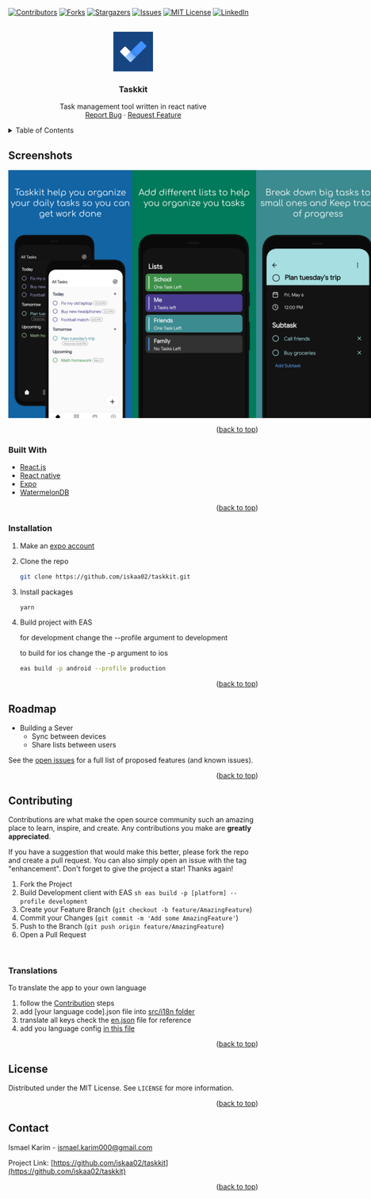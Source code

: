 <div id="top"></div>

<!--
*** Thanks for checking out the Best-README-Template. If you have a suggestion
*** that would make this better, please fork the repo and create a pull request
*** or simply open an issue with the tag "enhancement".
*** Don't forget to give the project a star!
*** Thanks again! Now go create something AMAZING! :D
-->

<!-- PROJECT SHIELDS -->
<!--
*** I'm using markdown "reference style" links for readability.
*** Reference links are enclosed in brackets [ ] instead of parentheses ( ).
*** See the bottom of this document for the declaration of the reference variables
*** for contributors-url, forks-url, etc. This is an optional, concise syntax you may use.
*** https://www.markdownguide.org/basic-syntax/#reference-style-links
-->

[![Contributors][contributors-shield]][contributors-url]
[![Forks][forks-shield]][forks-url]
[![Stargazers][stars-shield]][stars-url]
[![Issues][issues-shield]][issues-url]
[![MIT License][license-shield]][license-url]
[![LinkedIn][linkedin-shield]][linkedin-url]

<!-- PROJECT LOGO -->
<br />
<div align="center">
  <a href="https://github.com/iskaa02/taskkit">
    <img src="./src/assets/icon.png" alt="Logo" width="80" height="80">
  </a>

<h3 align="center">Taskkit</h3>

  <p align="center">
    Task management tool written in react native
    <br />
    <a href="https://github.com/iskaa02/taskkit/issues">Report Bug</a>
    ·
    <a href="https://github.com/iskaa02/taskkit/issues">Request Feature</a>
  </p>
</div>

<!-- TABLE OF CONTENTS -->
<details>
  <summary>Table of Contents</summary>
  <ol>
    <li><a href="#screenshots">Screenshots</a></li>
    <li><a href="#built-with">Built With</a></li>
    <li><a href="#installation">Installation</a></li>
    <li><a href="#roadmap">Roadmap</a></li>
    <li><a href="#contributing">Contributing</a></li>
    <li><a href="#license">License</a></li>
    <li><a href="#contact">Contact</a></li>
  </ol>
</details>

<!-- ABOUT THE PROJECT -->

## Screenshots

<div style="display:flex;height:500px;justify-content:space-between">
<img  src="./screenshots/Screenshot1.png"  />
<img src="./screenshots/Screenshot2.png"  />
<img src="./screenshots/Screenshot3.png"  />
<img src="./screenshots/Screenshot4.png"  />
</div>

<p align="right">(<a href="#top">back to top</a>)</p>

### Built With

- [React.js](https://reactjs.org/)
- [React native](https://reactnative.dev/)
- [Expo](https://expo.dev/)
- [WatermelonDB](https://github.com/Nozbe/WatermelonDB)

<p align="right">(<a href="#top">back to top</a>)</p>

<!-- GETTING STARTED -->

### Installation

1. Make an [expo account](https://expo.dev/)
2. Clone the repo
   ```sh
   git clone https://github.com/iskaa02/taskkit.git
   ```
3. Install packages

   ```sh
   yarn
   ```

4. Build project with EAS

   for development change the --profile argument to development

   to build for ios change the -p argument to ios

   ```sh
   eas build -p android --profile production
   ```

   <p align="right">(<a href="#top">back to top</a>)</p>

<!-- ROADMAP -->

## Roadmap

- Building a Sever
  - Sync between devices
  - Share lists between users

See the [open issues](https://github.com/iskaa02/taskkit/issues) for a full list of proposed features (and known issues).

<p align="right">(<a href="#top">back to top</a>)</p>

<!-- CONTRIBUTING -->

## Contributing

Contributions are what make the open source community such an amazing place to learn, inspire, and create. Any contributions you make are **greatly appreciated**.

If you have a suggestion that would make this better, please fork the repo and create a pull request. You can also simply open an issue with the tag "enhancement".
Don't forget to give the project a star! Thanks again!

1. Fork the Project
2. Build Development client with EAS `sh eas build -p [platform] --profile development`
3. Create your Feature Branch (`git checkout -b feature/AmazingFeature`)
4. Commit your Changes (`git commit -m 'Add some AmazingFeature'`)
5. Push to the Branch (`git push origin feature/AmazingFeature`)
6. Open a Pull Request

<br/>

### Translations

To translate the app to your own language

1. follow the [Contribution](#contributing) steps
2. add [your language code].json file into [src/i18n folder](https://github.com/iskaa02/Taskkit/tree/main/src/i18n)
3. translate all keys check the [en.json](https://github.com/iskaa02/Taskkit/blob/main/src/i18n/en.json) file for reference
4. add you language config [in this file](https://github.com/iskaa02/Taskkit/blob/main/src/i18n/langs.ts#L8)

<p align="right">(<a href="#top">back to top</a>)</p>

<!-- LICENSE -->

## License

Distributed under the MIT License. See `LICENSE` for more information.

<p align="right">(<a href="#top">back to top</a>)</p>

<!-- CONTACT -->

## Contact

Ismael Karim - ismael.karim000@gmail.com

Project Link: [https://github.com/iskaa02/taskkit](https://github.com/iskaa02/taskkit)

<p align="right">(<a href="#top">back to top</a>)</p>

<!-- MARKDOWN LINKS & IMAGES -->
<!-- https://www.markdownguide.org/basic-syntax/#reference-style-links -->

[contributors-shield]: https://img.shields.io/github/contributors/iskaa02/taskkit.svg?style=for-the-badge
[contributors-url]: https://github.com/iskaa02/taskkit/graphs/contributors
[forks-shield]: https://img.shields.io/github/forks/iskaa02/taskkit.svg?style=for-the-badge
[forks-url]: https://github.com/iskaa02/taskkit/network/members
[stars-shield]: https://img.shields.io/github/stars/iskaa02/taskkit.svg?style=for-the-badge
[stars-url]: https://github.com/iskaa02/taskkit/stargazers
[issues-shield]: https://img.shields.io/github/issues/iskaa02/taskkit.svg?style=for-the-badge
[issues-url]: https://github.com/iskaa02/taskkit/issues
[license-shield]: https://img.shields.io/github/license/iskaa02/taskkit.svg?style=for-the-badge
[license-url]: https://github.com/iskaa02/taskkit/blob/master/LICENSE
[linkedin-shield]: https://img.shields.io/badge/-LinkedIn-black.svg?style=for-the-badge&logo=linkedin&colorB=555
[linkedin-url]: https://linkedin.com/in/ismael-karim-226887214/

